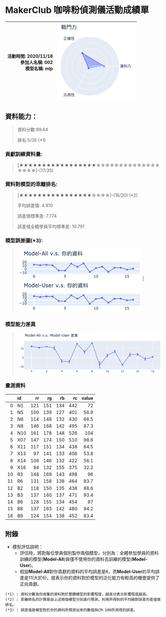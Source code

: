 # MakerClub 咖啡粉偵測儀活動成績單 
| 活動時間: 2020/11/18<br>參加人名稱: **002**<br>模型名稱: **mlp** | ![](000.png) |
|-----:|-------------:|
## 資料能力：
> 資料分數:99.64
>
> 排名:5/35 (*1)
### 貢獻訓練資料量:
> 	[★★★★★★★★★★★★★★★★★☆☆☆☆☆☆☆☆☆☆☆☆☆☆☆☆☆☆]-(17/35)
### 資料對模型的乖離排名:
> 	[★★★★★★★★★★★★★★★★☆☆☆☆]-(16/20) (*2)
>
> 	平均誤差值: 4.910
>
> 	誤差值標準差: 7.774
>
> 	誤差值全體學員平均標準差: 10.791
### 模型誤差圖(*3):
> ![001](001.png)	|![002](002.png)
### 模型能力差異
> ![003](003.png)
### 量測資料
|    | id   |   rr |   rg |   rb |   rc |   value |
|---:|:-----|-----:|-----:|-----:|-----:|--------:|
|  0 | N1   |  121 |  151 |  134 |  442 |    72   |
|  1 | N5   |  100 |  139 |  127 |  401 |    56.9 |
|  2 | N6   |  114 |  148 |  132 |  430 |    66.5 |
|  3 | N8   |  146 |  168 |  142 |  495 |    87.3 |
|  4 | N10  |  161 |  178 |  148 |  526 |   104   |
|  5 | X07  |  147 |  174 |  150 |  510 |    98.6 |
|  6 | X11  |  117 |  151 |  134 |  438 |    64.5 |
|  7 | X13  |   97 |  141 |  133 |  406 |    53.8 |
|  8 | X14  |  108 |  146 |  132 |  422 |    56.1 |
|  9 | X16  |   84 |  132 |  155 |  375 |    32.2 |
| 10 | R3   |  148 |  169 |  143 |  498 |    96   |
| 11 | R6   |  131 |  158 |  138 |  464 |    83.7 |
| 12 | B2   |  118 |  150 |  135 |  438 |    88.6 |
| 13 | B3   |  137 |  160 |  137 |  471 |    93.4 |
| 14 | B6   |  128 |  155 |  134 |  454 |    87   |
| 15 | B8   |  137 |  163 |  142 |  480 |    94.2 |
| 16 | B9   |  124 |  154 |  138 |  452 |    83.4 |
## 附錄
* 模型評估說明：
  - 評估時，將對每位學員個別製作兩個模型，分別為：全體參加學員的資料訓練的模型(**Model-All**)與僅不使用你的資料去訓練的模型(**Model-User**)。
  - 假設**Model-All**對你貢獻的資料的平均誤差是6，而**Model-User**的平均誤差是11(大於6)，就表示你的資料對於模型的泛化能力有較高的機會提供了正向貢獻。
```
(*1) : 資料分數為你收集的資料對於整體模型的影響程度，越高分表示影響程度越高。
(*2) : 乖離排名的計算是由上述兩個模型分別進行預測，利用所得到的平均絕對誤差的差值做排名。
(*3) : 誤差值是模型對於你的資料所預測出來的數值與CM-100所測得的誤差。
```
